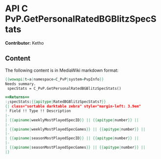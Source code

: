 # API C PvP.GetPersonalRatedBGBlitzSpecStats

**Contributor:** Ketho

## Content

The following content is in MediaWiki markdown format:

```mediawiki
{{wowapi|t=a|namespace=C_PvP|system=PvpInfo}}
Needs summary.
 specStats = C_PvP.GetPersonalRatedBGBlitzSpecStats()

==Returns==
:;specStats:{{apitype|RatedBGBlitzSpecStats?}}
{| class="sortable darktable zebra" style="margin-left: 3.9em"
! Field !! Type !! Description
|-
| {{apiname|weeklyMostPlayedSpecID}} || {{apitype|number}} || 
|-
| {{apiname|weeklyMostPlayedSpecGames}} || {{apitype|number}} || 
|-
| {{apiname|seasonMostPlayedSpecID}} || {{apitype|number}} || 
|-
| {{apiname|seasonMostPlayedSpecGames}} || {{apitype|number}} || 
|}
```